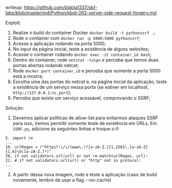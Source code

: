 writeup: https://github.com/blabla1337/skf-labs/blob/master/md/Python/kbid-262-server-side-request-forgery.md

Exploit:
  1. Realize o build do container Docker `docker build -t pythonssrf .`;
  2. Rode o container com `docker run -p 5000:5000 pythonssrf`;
  3. Acesse a aplicação rodando na porta 5000;
  5. No input da página inicial, teste a existência de alguns websites;
  7. Acesse o container rodando `docker exec -it container_id bash`;
  8. Dentro do container, rode `netstat -tulpn` e perceba que temos duas portas abertas rodando netcat;
  9. Rode `docker port container_id` e perceba que somente a porta 5000 está a mostra;
  10. Escolha uma das portas do netcat e, na página inicial da aplicação, teste a existência de um serviço nessa porta (se estiver em localhost, `http://127.0.0.1:nc_port`);
  11. Perceba que existe um serviço acessável, comprovando o SSRF;

Solução:
  1. Devemos aplicar políticas de allow-list para evitarmos ataques SSRF para isso, iremos permitir somente teste de existência em URLs. Em `SSRF.py`, adicione às seguintes linhas e troque o if:
  ```
  5. import re
  ...
  19. urlRegex = r"https?:\/\/(www\.)?[a-zA-Z.]{1,256}\.[a-zA-Z]{1,6}\b([a-zA-Z.]*)"
  20. if not validators.url(url) or not re.match(urlRegex, url):
  21. # if not validators.url(url) or "http" not in protocol:
  ...
  ```
  2. A partir dessa nova imagem, rode e teste a aplicação (caso de build novamente, lembre de usar a flag --no-cache)
